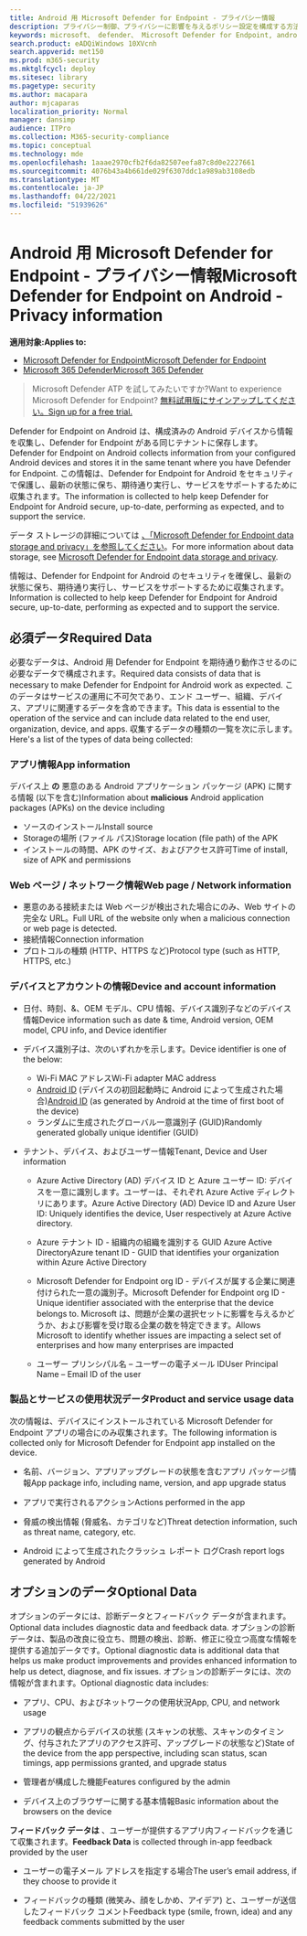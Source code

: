 ```yaml
---
title: Android 用 Microsoft Defender for Endpoint - プライバシー情報
description: プライバシー制御、プライバシーに影響を与えるポリシー設定を構成する方法、および Android 上の Microsoft Defender for Endpoint で収集された診断データに関する情報。
keywords: microsoft、 defender、 Microsoft Defender for Endpoint, android, privacy, diagnostic
search.product: eADQiWindows 10XVcnh
search.appverid: met150
ms.prod: m365-security
ms.mktglfcycl: deploy
ms.sitesec: library
ms.pagetype: security
ms.author: macapara
author: mjcaparas
localization_priority: Normal
manager: dansimp
audience: ITPro
ms.collection: M365-security-compliance
ms.topic: conceptual
ms.technology: mde
ms.openlocfilehash: 1aaae2970cfb2f6da82507eefa87c8d0e2227661
ms.sourcegitcommit: 4076b43a4b661de029f6307ddc1a989ab3108edb
ms.translationtype: MT
ms.contentlocale: ja-JP
ms.lasthandoff: 04/22/2021
ms.locfileid: "51939626"
---
```

#  <a name="microsoft-defender-for-endpoint-on-android---privacy-information"></a><span data-ttu-id="1c2aa-104">Android 用 Microsoft Defender for Endpoint - プライバシー情報</span><span class="sxs-lookup"><span data-stu-id="1c2aa-104">Microsoft Defender for Endpoint on Android - Privacy information</span></span>

<span data-ttu-id="1c2aa-105">**適用対象:**</span><span class="sxs-lookup"><span data-stu-id="1c2aa-105">**Applies to:**</span></span>
- [<span data-ttu-id="1c2aa-106">Microsoft Defender for Endpoint</span><span class="sxs-lookup"><span data-stu-id="1c2aa-106">Microsoft Defender for Endpoint</span></span>](https://go.microsoft.com/fwlink/p/?linkid=2154037)
- [<span data-ttu-id="1c2aa-107">Microsoft 365 Defender</span><span class="sxs-lookup"><span data-stu-id="1c2aa-107">Microsoft 365 Defender</span></span>](https://go.microsoft.com/fwlink/?linkid=2118804)

> <span data-ttu-id="1c2aa-108">Microsoft Defender ATP を試してみたいですか?</span><span class="sxs-lookup"><span data-stu-id="1c2aa-108">Want to experience Microsoft Defender for Endpoint?</span></span> [<span data-ttu-id="1c2aa-109">無料試用版にサインアップしてください。</span><span class="sxs-lookup"><span data-stu-id="1c2aa-109">Sign up for a free trial.</span></span>](https://www.microsoft.com/microsoft-365/windows/microsoft-defender-atp?ocid=docs-wdatp-exposedapis-abovefoldlink) 


<span data-ttu-id="1c2aa-110">Defender for Endpoint on Android は、構成済みの Android デバイスから情報を収集し、Defender for Endpoint がある同じテナントに保存します。</span><span class="sxs-lookup"><span data-stu-id="1c2aa-110">Defender for Endpoint on Android collects information from your configured Android devices and stores it in the same tenant where you have Defender for Endpoint.</span></span> <span data-ttu-id="1c2aa-111">この情報は、Defender for Endpoint for Android をセキュリティで保護し、最新の状態に保ち、期待通り実行し、サービスをサポートするために収集されます。</span><span class="sxs-lookup"><span data-stu-id="1c2aa-111">The information is collected to help keep Defender for Endpoint for Android secure, up-to-date, performing as expected, and to support the service.</span></span>

<span data-ttu-id="1c2aa-112">データ ストレージの詳細については [、「Microsoft Defender for Endpoint data storage and privacy」を参照してください](data-storage-privacy.md)。</span><span class="sxs-lookup"><span data-stu-id="1c2aa-112">For more information about data storage, see [Microsoft Defender for Endpoint data storage and privacy](data-storage-privacy.md).</span></span>

<span data-ttu-id="1c2aa-113">情報は、Defender for Endpoint for Android のセキュリティを確保し、最新の状態に保ち、期待通り実行し、サービスをサポートするために収集されます。</span><span class="sxs-lookup"><span data-stu-id="1c2aa-113">Information is collected to help keep Defender for Endpoint for Android secure, up-to-date, performing as expected and to support the service.</span></span>

## <a name="required-data"></a><span data-ttu-id="1c2aa-114">必須データ</span><span class="sxs-lookup"><span data-stu-id="1c2aa-114">Required Data</span></span> 

<span data-ttu-id="1c2aa-115">必要なデータは、Android 用 Defender for Endpoint を期待通り動作させるのに必要なデータで構成されます。</span><span class="sxs-lookup"><span data-stu-id="1c2aa-115">Required data consists of data that is necessary to make Defender for Endpoint for Android work as expected.</span></span> <span data-ttu-id="1c2aa-116">このデータはサービスの運用に不可欠であり、エンド ユーザー、組織、デバイス、アプリに関連するデータを含めできます。</span><span class="sxs-lookup"><span data-stu-id="1c2aa-116">This data is essential to the operation of the service and can include data related to the end user, organization, device, and apps.</span></span> <span data-ttu-id="1c2aa-117">収集するデータの種類の一覧を次に示します。</span><span class="sxs-lookup"><span data-stu-id="1c2aa-117">Here's a list of the types of data being collected:</span></span>

### <a name="app-information"></a><span data-ttu-id="1c2aa-118">アプリ情報</span><span class="sxs-lookup"><span data-stu-id="1c2aa-118">App information</span></span>

<span data-ttu-id="1c2aa-119">デバイス上 **の** 悪意のある Android アプリケーション パッケージ (APK) に関する情報 (以下を含む)</span><span class="sxs-lookup"><span data-stu-id="1c2aa-119">Information about **malicious** Android application packages (APKs) on the device including</span></span>

-  <span data-ttu-id="1c2aa-120">ソースのインストール</span><span class="sxs-lookup"><span data-stu-id="1c2aa-120">Install source</span></span>
-  <span data-ttu-id="1c2aa-121">Storageの場所 (ファイル パス)</span><span class="sxs-lookup"><span data-stu-id="1c2aa-121">Storage location (file path) of the APK</span></span>
-  <span data-ttu-id="1c2aa-122">インストールの時間、APK のサイズ、およびアクセス許可</span><span class="sxs-lookup"><span data-stu-id="1c2aa-122">Time of install, size of APK and permissions</span></span>

### <a name="web-page--network-information"></a><span data-ttu-id="1c2aa-123">Web ページ / ネットワーク情報</span><span class="sxs-lookup"><span data-stu-id="1c2aa-123">Web page / Network information</span></span>

- <span data-ttu-id="1c2aa-124">悪意のある接続または Web ページが検出された場合にのみ、Web サイトの完全な URL。</span><span class="sxs-lookup"><span data-stu-id="1c2aa-124">Full URL of the website only when a malicious connection or web page is detected.</span></span>
- <span data-ttu-id="1c2aa-125">接続情報</span><span class="sxs-lookup"><span data-stu-id="1c2aa-125">Connection information</span></span>
- <span data-ttu-id="1c2aa-126">プロトコルの種類 (HTTP、HTTPS など)</span><span class="sxs-lookup"><span data-stu-id="1c2aa-126">Protocol type (such as HTTP, HTTPS, etc.)</span></span>


### <a name="device-and-account-information"></a><span data-ttu-id="1c2aa-127">デバイスとアカウントの情報</span><span class="sxs-lookup"><span data-stu-id="1c2aa-127">Device and account information</span></span>

- <span data-ttu-id="1c2aa-128">日付、時刻、&、OEM モデル、CPU 情報、デバイス識別子などのデバイス情報</span><span class="sxs-lookup"><span data-stu-id="1c2aa-128">Device information such as date & time, Android version, OEM model, CPU       info, and Device identifier</span></span>
- <span data-ttu-id="1c2aa-129">デバイス識別子は、次のいずれかを示します。</span><span class="sxs-lookup"><span data-stu-id="1c2aa-129">Device identifier is one of the below:</span></span>
    - <span data-ttu-id="1c2aa-130">Wi-Fi MAC アドレス</span><span class="sxs-lookup"><span data-stu-id="1c2aa-130">Wi-Fi adapter MAC address</span></span>
    - <span data-ttu-id="1c2aa-131">[Android ID](https://developer.android.com/reference/android/provider/Settings.Secure#ANDROID_ID) (デバイスの初回起動時に Android によって生成された場合)</span><span class="sxs-lookup"><span data-stu-id="1c2aa-131">[Android       ID](https://developer.android.com/reference/android/provider/Settings.Secure#ANDROID_ID) (as generated by Android at the time of first boot of the device)</span></span>
    - <span data-ttu-id="1c2aa-132">ランダムに生成されたグローバル一意識別子 (GUID)</span><span class="sxs-lookup"><span data-stu-id="1c2aa-132">Randomly generated globally unique identifier (GUID)</span></span>

- <span data-ttu-id="1c2aa-133">テナント、デバイス、およびユーザー情報</span><span class="sxs-lookup"><span data-stu-id="1c2aa-133">Tenant, Device and User information</span></span>
    -   <span data-ttu-id="1c2aa-134">Azure Active Directory (AD) デバイス ID と Azure ユーザー ID: デバイスを一意に識別します。ユーザーは、それぞれ Azure Active ディレクトリにあります。</span><span class="sxs-lookup"><span data-stu-id="1c2aa-134">Azure Active Directory (AD) Device ID and Azure User ID: Uniquely     identifies the device, User respectively at Azure Active directory.</span></span>

    -   <span data-ttu-id="1c2aa-135">Azure テナント ID - 組織内の組織を識別する GUID Azure Active Directory</span><span class="sxs-lookup"><span data-stu-id="1c2aa-135">Azure tenant ID - GUID that identifies your organization within     Azure Active Directory</span></span>

    -   <span data-ttu-id="1c2aa-136">Microsoft Defender for Endpoint org ID - デバイスが属する企業に関連付けられた一意の識別子。</span><span class="sxs-lookup"><span data-stu-id="1c2aa-136">Microsoft Defender for Endpoint org ID - Unique identifier associated with the enterprise that the device belongs to.</span></span> <span data-ttu-id="1c2aa-137">Microsoft は、問題が企業の選択セットに影響を与えるかどうか、および影響を受け取る企業の数を特定できます。</span><span class="sxs-lookup"><span data-stu-id="1c2aa-137">Allows Microsoft to identify whether issues are impacting a select set of enterprises and how many enterprises are impacted</span></span> 

    -   <span data-ttu-id="1c2aa-138">ユーザー プリンシパル名 – ユーザーの電子メール ID</span><span class="sxs-lookup"><span data-stu-id="1c2aa-138">User Principal Name – Email ID of the user</span></span>

### <a name="product-and-service-usage-data"></a><span data-ttu-id="1c2aa-139">製品とサービスの使用状況データ</span><span class="sxs-lookup"><span data-stu-id="1c2aa-139">Product and service usage data</span></span>

<span data-ttu-id="1c2aa-140">次の情報は、デバイスにインストールされている Microsoft Defender for Endpoint アプリの場合にのみ収集されます。</span><span class="sxs-lookup"><span data-stu-id="1c2aa-140">The following information is collected only for Microsoft Defender for Endpoint app installed on the device.</span></span> 

-   <span data-ttu-id="1c2aa-141">名前、バージョン、アプリアップグレードの状態を含むアプリ パッケージ情報</span><span class="sxs-lookup"><span data-stu-id="1c2aa-141">App package info, including name, version, and app upgrade status</span></span>

-   <span data-ttu-id="1c2aa-142">アプリで実行されるアクション</span><span class="sxs-lookup"><span data-stu-id="1c2aa-142">Actions performed in the app</span></span>

-   <span data-ttu-id="1c2aa-143">脅威の検出情報 (脅威名、カテゴリなど)</span><span class="sxs-lookup"><span data-stu-id="1c2aa-143">Threat detection information, such as threat name, category, etc.</span></span>

-   <span data-ttu-id="1c2aa-144">Android によって生成されたクラッシュ レポート ログ</span><span class="sxs-lookup"><span data-stu-id="1c2aa-144">Crash report logs generated by Android</span></span>

## <a name="optional-data"></a><span data-ttu-id="1c2aa-145">オプションのデータ</span><span class="sxs-lookup"><span data-stu-id="1c2aa-145">Optional Data</span></span>

<span data-ttu-id="1c2aa-146">オプションのデータには、診断データとフィードバック データが含まれます。</span><span class="sxs-lookup"><span data-stu-id="1c2aa-146">Optional data includes diagnostic data and feedback data.</span></span> <span data-ttu-id="1c2aa-147">オプションの診断データは、製品の改良に役立ち、問題の検出、診断、修正に役立つ高度な情報を提供する追加データです。</span><span class="sxs-lookup"><span data-stu-id="1c2aa-147">Optional diagnostic data is additional data that helps us make product improvements and provides enhanced information to help us detect, diagnose, and fix issues.</span></span> <span data-ttu-id="1c2aa-148">オプションの診断データには、次の情報が含まれます。</span><span class="sxs-lookup"><span data-stu-id="1c2aa-148">Optional diagnostic data includes:</span></span>

-   <span data-ttu-id="1c2aa-149">アプリ、CPU、およびネットワークの使用状況</span><span class="sxs-lookup"><span data-stu-id="1c2aa-149">App, CPU, and network usage</span></span>

-   <span data-ttu-id="1c2aa-150">アプリの観点からデバイスの状態 (スキャンの状態、スキャンのタイミング、付与されたアプリのアクセス許可、アップグレードの状態など)</span><span class="sxs-lookup"><span data-stu-id="1c2aa-150">State of the device from the app perspective, including scan status, scan timings, app permissions granted, and upgrade status</span></span>

-   <span data-ttu-id="1c2aa-151">管理者が構成した機能</span><span class="sxs-lookup"><span data-stu-id="1c2aa-151">Features configured by the admin</span></span>

-   <span data-ttu-id="1c2aa-152">デバイス上のブラウザーに関する基本情報</span><span class="sxs-lookup"><span data-stu-id="1c2aa-152">Basic information about the browsers on the device</span></span>

<span data-ttu-id="1c2aa-153">**フィードバック データは** 、ユーザーが提供するアプリ内フィードバックを通じて収集されます。</span><span class="sxs-lookup"><span data-stu-id="1c2aa-153">**Feedback Data** is collected through in-app feedback provided by the user</span></span>

-   <span data-ttu-id="1c2aa-154">ユーザーの電子メール アドレスを指定する場合</span><span class="sxs-lookup"><span data-stu-id="1c2aa-154">The user’s email address, if they choose to provide it</span></span>

-   <span data-ttu-id="1c2aa-155">フィードバックの種類 (微笑み、顔をしかめ、アイデア) と、ユーザーが送信したフィードバック コメント</span><span class="sxs-lookup"><span data-stu-id="1c2aa-155">Feedback type (smile, frown, idea) and any feedback comments submitted by the user</span></span>
